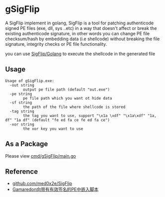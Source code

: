 # gSigFlip

A SigFlip implement in golang, SigFlip is a tool for patching authenticode signed PE files (exe, dll, sys ..etc) in a way that doesn't affect or break the existing authenticode signature, in other words you can change PE file checksum/hash by embedding data (i.e shellcode) without breaking the file signature, integrity checks or PE file functionality.

you can use [SigFlip/Golang](https://github.com/med0x2e/SigFlip/tree/2bc6e9427d48cea9abb8dd0d54201e96922c7240/Golang) to execute the shellcode in the generated file

## Usage

```shell
Usage of gSigFlip.exe:
  -out string
        output pe file path (default "out.exe")
  -pe string
        pe file path which you want ot hide data
  -sf string
        the path of the file where shellcode is stored
  -tag string
        the tag you want to use, support "\x1a \xdf" "\x1a\xdf" "1a, df" "1a df" (default "fe ed fa ce fe ed fa ce")
  -xor string
        the xor key you want to use
```

## As a Package

Please view [cmd/gSigFlip/main.go](cmd/gSigFlip/main.go)

## Reference

- [github.com/med0x2e/SigFlip](https://github.com/med0x2e/SigFlip)
- [Gamaredon向带有有效签名的PE中嵌入脚本](https://mp.weixin.qq.com/s/bJrEwoq4QkDJvEk_ThvueQ)
